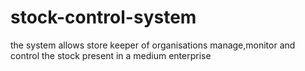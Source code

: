 # stock-control-system
the system allows store keeper of organisations manage,monitor and control the stock present in a medium enterprise

